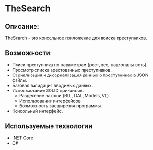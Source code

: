 ﻿# TheSearch

## Описание:

TheSearch - это консольное приложение для поиска преступников.

## Возможности:

- Поиск преступника по параметрам (рост, вес, национальность).
- Просмотр списка арестованных преступников.
- Сериализация и десериализация данных о преступниках в JSON файлы.
- Базовая валидация вводимых данных.
- Использование SOLID принципов:
    - Разделение на слои (BLL, DAL, Models, VL)
    - Использование интерфейсов
    - Возможность расширения программы
- Консольный интерфейс.
## Используемые технологии

- .NET Core
- С#
